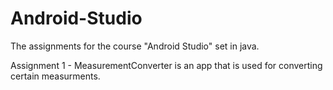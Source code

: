 # Android-Studio
The assignments for the course "Android Studio" set in java.

Assignment 1 - MeasurementConverter is an app that is used for converting certain measurments.

